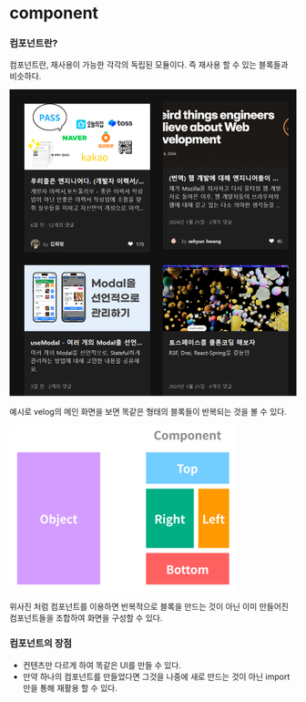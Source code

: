 # component


### 컴포넌트란?
컴포넌트란, 재사용이 가능한 각각의 독립된 모듈이다. 
즉 재사용 할 수 있는 블록들과 비슷하다.

![Alt text](./img/Velogimage.png)

예시로 velog의 메인 화면을 보면
똑같은 형태의 블록들이 반복되는 것을 볼 수 있다.

![Alt text](./img/Componentsimage.png)

위사진 처럼 컴포넌트를 이용하면 반복적으로 블록을 만드는 것이 아닌 이미 만들어진 컴포넌트들을 조합하여 화면을 구성할 수 있다.


### 컴포넌트의 장점

- 컨텐츠만 다르게 하여 똑같은 UI를 만들 수 있다.
- 만약 하나의 컴포넌트를 만들었다면 그것을 나중에 새로 만드는 것이 아닌 import만을 통해 재활용 할 수 있다.








